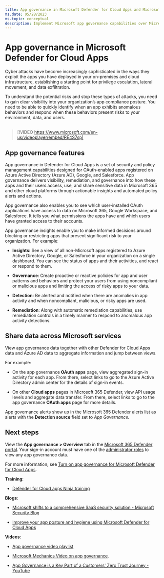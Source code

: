 ```yaml
---
title: App governance in Microsoft Defender for Cloud Apps and Microsoft 365 Defender
ms.date: 05/28/2023
ms.topic: conceptual
description: Implement Microsoft app governance capabilities over Microsoft Defender for Cloud Apps and Microsoft 365 Defender to govern your apps.
---
```


# App governance in Microsoft Defender for Cloud Apps

Cyber attacks have become increasingly sophisticated in the ways they exploit the apps you have deployed in your on-premises and cloud infrastructure, establishing a starting point for privilege escalation, lateral movement, and data exfiltration.

To understand the potential risks and stop these types of attacks, you need to gain clear visibility into your organization’s app compliance posture. You need to be able to quickly identify when an app exhibits anomalous behaviors and respond when these behaviors present risks to your environment, data, and users. <br><br>

> [!VIDEO https://www.microsoft.com/en-us/videoplayer/embed/RE4S7sp]

## App governance features

App governance in Defender for Cloud Apps is a set of security and policy management capabilities designed for OAuth-enabled apps registered on Azure Active Directory (Azure AD), Google, and Salesforce. App governance delivers visibility, remediation, and governance into how these apps and their users access, use, and share sensitive data in Microsoft 365 and other cloud platforms through actionable insights and automated policy alerts and actions.

App governance also enables you to see which user-installed OAuth applications have access to data on Microsoft 365, Google Workspace, and Salesforce. It tells you what permissions the apps have and which users have granted access to their accounts.

App governance insights enable you to make informed decisions around blocking or restricting apps that present significant risk to your organization. For example:

- **Insights**: See a view of all non-Microsoft apps registered to Azure Active Directory, Google, or Salesforce in your organization on a single dashboard. You can see the status of apps and their activities, and react or respond to them.

- **Governance**: Create proactive or reactive policies for app and user patterns and behaviors and protect your users from using noncompliant or malicious apps and limiting the access of risky apps to your data.

- **Detection**: Be alerted and notified when there are anomalies in app activity and when noncompliant, malicious, or risky apps are used.

- **Remediation**: Along with automatic remediation capabilities, use remediation controls in a timely manner to respond to anomalous app activity detections.

## Share data across Microsoft services

View app governance data together with other Defender for Cloud Apps data and Azure AD data to aggregate information and jump between views.

For example:

- On the app governance **OAuth apps** page, view aggregated sign-in activity for each app. From there, select links to go to the Azure Active Directory admin center for the details of sign-in events.

- On other **Cloud apps** pages in Microsoft 365 Defender, view API usage levels and aggregate data transfer. From there, select links to go to the app governance **OAuth apps** page for more details.

App governance alerts show up in the Microsoft 365 Defender alerts list as alerts with the **Detection source** field set to *App Governance*.

## Next steps

View the **App governance > Overview** tab in the [Microsoft 365 Defender portal](https://aka.ms/appgovernance). Your sign-in account must have one of the [administrator roles](app-governance-get-started.md#roles) to view any app governance data.

For more information, see [Turn on app governance for Microsoft Defender for Cloud Apps](app-governance-get-started.md).

**Training**:

- [Defender for Cloud apps Ninja training](https://techcommunity.microsoft.com/t5/security-compliance-and-identity/microsoft-defender-for-cloud-apps-ninja-training-june-2022/ba-p/2751518)

**Blogs**:

- [Microsoft shifts to a comprehensive SaaS security solution - Microsoft Security Blog](https://www.microsoft.com/en-us/security/blog/2023/02/15/microsoft-shifts-to-a-comprehensive-saas-security-solution/)

- [Improve your app posture and hygiene using Microsoft Defender for Cloud Apps](https://techcommunity.microsoft.com/t5/microsoft-365-defender-blog/improve-your-app-posture-and-hygiene-using-microsoft-defender/ba-p/3742361)

**Videos**:

- [App governance video playlist](https://youtube.com/playlist?list=PLyhj1WZ29G66k4F_OZeMkQymRGyqHwZVp)

- [Microsoft Mechanics Video on app governance](https://www.youtube.com/watch?v=KmE8LW_tJ1M).

- [App Governance is a Key Part of a Customers' Zero Trust Journey - YouTube](https://www.youtube.com/watch?v=XuGZu8ja134)
